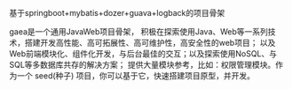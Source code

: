 基于springboot+mybatis+dozer+guava+logback的项目骨架

gaea是一个通用JavaWeb项目骨架， 积极在探索使用Java、Web等一系列技术，搭建开发高性能、高可拓展性、高可维护性，高安全性的web项目； 以及Web前端模块化、组件化开发，与后台最佳的交互；以及探索使用NoSQL、与SQL等多数据库共存的解决方案； 提供大量模块参考，比如：权限管理模块。作为一个 seed(种子) 项目，你可以基于它，快速搭建项目原型，并开发。
